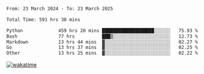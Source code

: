 <!--START_SECTION:waka-->

```txt
From: 23 March 2024 - To: 23 March 2025

Total Time: 591 hrs 30 mins

Python             459 hrs 20 mins ███████████████████░░░░░░   75.93 %
Bash               77 hrs          ███▒░░░░░░░░░░░░░░░░░░░░░   12.73 %
Markdown           13 hrs 44 mins  ▓░░░░░░░░░░░░░░░░░░░░░░░░   02.27 %
Go                 13 hrs 37 mins  ▓░░░░░░░░░░░░░░░░░░░░░░░░   02.25 %
Other              13 hrs 25 mins  ▓░░░░░░░░░░░░░░░░░░░░░░░░   02.22 %
```

<!--END_SECTION:waka-->
[![wakatime](https://wakatime.com/badge/user/5f89a63a-5294-4958-ad30-2b3455e63f2a.svg)](https://wakatime.com/@5f89a63a-5294-4958-ad30-2b3455e63f2a)
